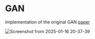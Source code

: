 # GAN

Implementation of the original GAN [paper](https://arxiv.org/abs/1406.2661)

![Screenshot from 2025-01-16 20-37-39](https://github.com/user-attachments/assets/f5292f05-8f3c-485c-ba9a-6c28d9108b91)
